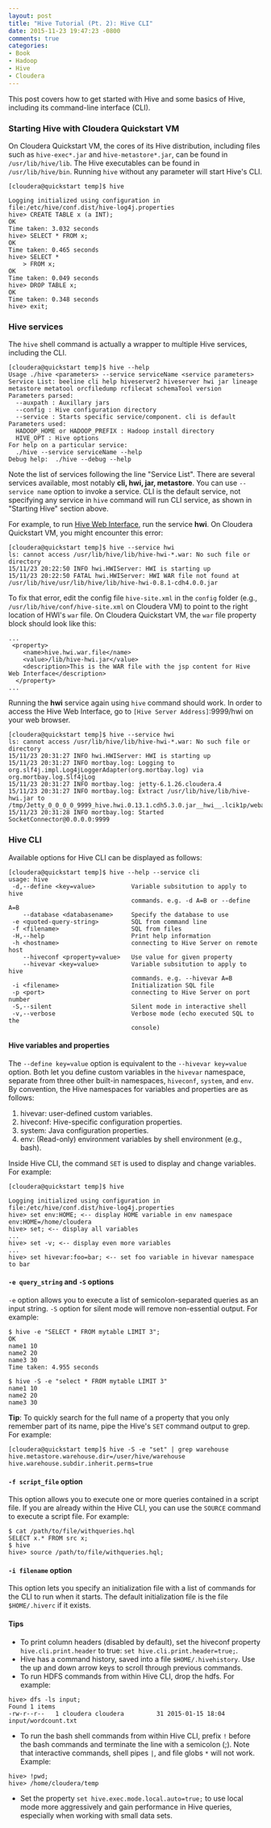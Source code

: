 ```yaml
---
layout: post
title: "Hive Tutorial (Pt. 2): Hive CLI"
date: 2015-11-23 19:47:23 -0800
comments: true
categories: 
- Book
- Hadoop
- Hive
- Cloudera
---
```


This post covers how to get started with Hive and some basics of Hive, including its command-line interface (CLI).

### Starting Hive with Cloudera Quickstart VM

On Cloudera Quickstart VM, the cores of its Hive distribution, including files such as `hive-exec*.jar` and `hive-metastore*.jar`, can be found in `/usr/lib/hive/lib`. 
The Hive executables can be found in `/usr/lib/hive/bin`. Running `hive` without any parameter will start Hive's CLI.
 
```
[cloudera@quickstart temp]$ hive

Logging initialized using configuration in file:/etc/hive/conf.dist/hive-log4j.properties
hive> CREATE TABLE x (a INT);
OK
Time taken: 3.032 seconds
hive> SELECT * FROM x;
OK
Time taken: 0.465 seconds
hive> SELECT *        
    > FROM x;
OK
Time taken: 0.049 seconds
hive> DROP TABLE x;
OK
Time taken: 0.348 seconds
hive> exit;
```

### Hive services

The `hive` shell command is actually a wrapper to multiple Hive services, including the CLI.

```
[cloudera@quickstart temp]$ hive --help
Usage ./hive <parameters> --service serviceName <service parameters>
Service List: beeline cli help hiveserver2 hiveserver hwi jar lineage metastore metatool orcfiledump rcfilecat schemaTool version 
Parameters parsed:
  --auxpath : Auxillary jars 
  --config : Hive configuration directory
  --service : Starts specific service/component. cli is default
Parameters used:
  HADOOP_HOME or HADOOP_PREFIX : Hadoop install directory
  HIVE_OPT : Hive options
For help on a particular service:
  ./hive --service serviceName --help
Debug help:  ./hive --debug --help
```

Note the list of services following the line "Service List". 
There are several services available, most notably **cli, hwi, jar, metastore**. 
You can use `--service name` option to invoke a service. 
CLI is the default service, not specifying any service in `hive` command will run CLI service, as shown in "Starting Hive" section above.

For example, to run [Hive Web Interface](https://cwiki.apache.org/confluence/display/Hive/HiveWebInterface), run the service **hwi**. On Cloudera Quickstart VM, you might encounter this error:

```
[cloudera@quickstart temp]$ hive --service hwi
ls: cannot access /usr/lib/hive/lib/hive-hwi-*.war: No such file or directory
15/11/23 20:22:50 INFO hwi.HWIServer: HWI is starting up
15/11/23 20:22:50 FATAL hwi.HWIServer: HWI WAR file not found at /usr/lib/hive/usr/lib/hive/lib/hive-hwi-0.8.1-cdh4.0.0.jar
```
To fix that error, edit the config file `hive-site.xml` in the `config` folder (e.g., `/usr/lib/hive/conf/hive-site.xml` on Cloudera VM) to point to the right location of HWI's `war` file. 
On Cloudera Quickstart VM, the `war` file property block should look like this:

```
...
 <property>
    <name>hive.hwi.war.file</name>
    <value>/lib/hive-hwi.jar</value>
    <description>This is the WAR file with the jsp content for Hive Web Interface</description>
  </property>
...
```
Running the **hwi** service again using `hive` command should work. In order to access the Hive Web Interface, go to `[Hive Server Address]`:9999/hwi on your web browser.

```
[cloudera@quickstart temp]$ hive --service hwi
ls: cannot access /usr/lib/hive/lib/hive-hwi-*.war: No such file or directory
15/11/23 20:31:27 INFO hwi.HWIServer: HWI is starting up
15/11/23 20:31:27 INFO mortbay.log: Logging to org.slf4j.impl.Log4jLoggerAdapter(org.mortbay.log) via org.mortbay.log.Slf4jLog
15/11/23 20:31:27 INFO mortbay.log: jetty-6.1.26.cloudera.4
15/11/23 20:31:27 INFO mortbay.log: Extract /usr/lib/hive/lib/hive-hwi.jar to /tmp/Jetty_0_0_0_0_9999_hive.hwi.0.13.1.cdh5.3.0.jar__hwi__.lcik1p/webapp
15/11/23 20:31:28 INFO mortbay.log: Started SocketConnector@0.0.0.0:9999
```

### Hive CLI

Available options for Hive CLI can be displayed as follows:

```
[cloudera@quickstart temp]$ hive --help --service cli
usage: hive
 -d,--define <key=value>          Variable subsitution to apply to hive
                                  commands. e.g. -d A=B or --define A=B
    --database <databasename>     Specify the database to use
 -e <quoted-query-string>         SQL from command line
 -f <filename>                    SQL from files
 -H,--help                        Print help information
 -h <hostname>                    connecting to Hive Server on remote host
    --hiveconf <property=value>   Use value for given property
    --hivevar <key=value>         Variable subsitution to apply to hive
                                  commands. e.g. --hivevar A=B
 -i <filename>                    Initialization SQL file
 -p <port>                        connecting to Hive Server on port number
 -S,--silent                      Silent mode in interactive shell
 -v,--verbose                     Verbose mode (echo executed SQL to the
                                  console)
```

#### Hive variables and properties

The `--define key=value` option is equivalent to the `--hivevar key=value` option. Both let you define custom variables in the `hivevar` namespace, separate from three other built-in namespaces, `hiveconf`, `system`, and `env`. By convention, the Hive namespaces for variables and properties are as follows:

1. hivevar: user-defined custom variables.
1. hiveconf: Hive-specific configuration properties.
1. system: Java configuration properties.
1. env: (Read-only) environment variables by shell environment (e.g., bash).

Inside Hive CLI, the command `SET` is used to display and change variables. For example:

```
[cloudera@quickstart temp]$ hive

Logging initialized using configuration in file:/etc/hive/conf.dist/hive-log4j.properties
hive> set env:HOME; <-- display HOME variable in env namespace
env:HOME=/home/cloudera
hive> set; <-- display all variables
...
hive> set -v; <-- display even more variables
...
hive> set hivevar:foo=bar; <-- set foo variable in hivevar namespace to bar
```


#### `-e query_string` and `-S` options

`-e` option allows you to execute a list of semicolon-separated queries as an input string. `-S` option for silent mode will remove non-essential output. For example:

```
$ hive -e "SELECT * FROM mytable LIMIT 3";
OK
name1 10
name2 20
name3 30
Time taken: 4.955 seconds
```

```
$ hive -S -e "select * FROM mytable LIMIT 3"
name1 10
name2 20
name3 30
```

**Tip**: To quickly search for the full name of a property that you only remember part of its name, pipe the Hive's `SET` command output to grep. For example:

```
[cloudera@quickstart temp]$ hive -S -e "set" | grep warehouse
hive.metastore.warehouse.dir=/user/hive/warehouse
hive.warehouse.subdir.inherit.perms=true
```

#### `-f script_file` option

This option allows you to execute one or more queries contained in a script file. If you are already within the Hive CLI, you can use the `SOURCE` command to execute a script file. For example:

```
$ cat /path/to/file/withqueries.hql
SELECT x.* FROM src x;
$ hive
hive> source /path/to/file/withqueries.hql;
``` 

#### `-i filename` option

This option lets you specify an initialization file with a list of commands for the CLI to run when it starts. The default initialization file is the file `$HOME/.hiverc` if it exists.

#### Tips

* To print column headers (disabled by default), set the hiveconf property `hive.cli.print.header` to true: `set hive.cli.print.header=true;`.
* Hive has a command history, saved into a file `$HOME/.hivehistory`. Use the up and down arrow keys to scroll through previous commands.
* To run HDFS commands from within Hive CLI, drop the hdfs. For example:

```
hive> dfs -ls input; 
Found 1 items
-rw-r--r--   1 cloudera cloudera         31 2015-01-15 18:04 input/wordcount.txt
```

* To run the bash shell commands from within Hive CLI, prefix `!` before the bash commands and terminate the line with a semicolon (;). Note that interactive commands, shell pipes `|`, and file globs `*` will not work. Example: 

```
hive> !pwd;
hive> /home/cloudera/temp
```

* Set the property `set hive.exec.mode.local.auto=true;` to use local mode more aggressively and gain performance in Hive queries, especially when working with small data sets.


